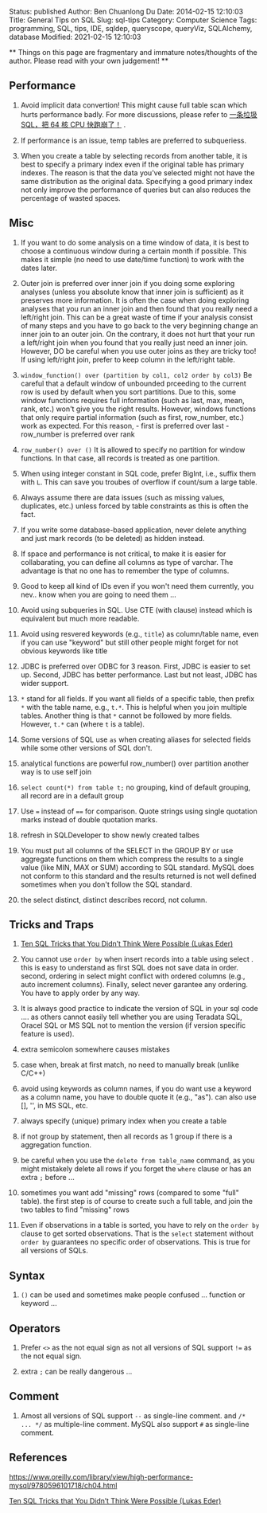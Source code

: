 Status: published
Author: Ben Chuanlong Du
Date: 2014-02-15 12:10:03
Title: General Tips on SQL
Slug: sql-tips
Category: Computer Science
Tags: programming, SQL, tips, IDE, sqldep, queryscope, queryViz, SQLAlchemy, database
Modified: 2021-02-15 12:10:03

**
Things on this page are fragmentary and immature notes/thoughts of the author. 
Please read with your own judgement!
**

## Performance

1. Avoid implicit data convertion!
    This might cause full table scan which hurts performance badly.
    For more discussions,
    please refer to
    [一条垃圾SQL，把 64 核 CPU 快跑崩了！](https://mp.weixin.qq.com/s/mdl4Xa9zbl-CUBCi4Io-Tg)
    .

1. If performance is an issue, temp tables are preferred to subqueriess.

2. When you create a table by selecting records from another table,
    it is best to specify a primary index
    even if the original table has primary indexes.
    The reason is that the data you've selected might not have the same distribution as the original data.
    Specifying a good primary index not only improve the performance of queries
    but can also reduces the percentage of wasted spaces.


## Misc

1. If you want to do some analysis on a time window of data,
    it is best to choose a continuous window during a certain month if possible.
    This makes it simple (no need to use date/time function) to work with the dates later.

2. Outer join is preferred over inner join if you doing some exploring analyses
    (unless you absolute know that inner join is sufficient) 
    as it preserves more information.
    It is often the case when doing exploring analyses that you run an inner join and then found that you really need a left/right join.
    This can be a great waste of time if your analysis consist of many steps and you have to go back to the very beginning change an inner join to an outer join.
    On the contrary, 
    it does not hurt that your run a left/right join when you found that you really just need an inner join.
    However, 
    DO be careful when you use outer joins as they are tricky too!
    If using left/right join, 
    prefer to keep column in the left/right table.

3. `window_function() over (partition by col1, col2 order by col3)`
    Be careful that a default window of unbounded prceeding to the current row is used by default when you sort partitions.
    Due to this, some window functions requires full information (such as last, max, mean, rank, etc.) won't give you the right results.
    However, windows functions that only require partial information (such as first, row_number, etc.) work as expected.
    For this reason, 
        - first is preferred over last
        - row_number is preferred over rank

5. `row_number() over ()` It is allowed to specify no partition for window functions.
    In that case, all records is treated as one partition.

6. When using integer constant in SQL code, prefer BigInt, i.e., suffix them with `L`.
    This can save you troubes of overflow if count/sum a large table.

7. Always assume there are data issues (such as missing values, duplicates, etc.) unless forced by table constraints
    as this is often the fact.

8. If you write some database-based application,
    never delete anything and just mark records (to be deleted) as hidden instead.


1. If space and performance is not critical, 
    to make it is easier for collabarating,
    you can define all columns as type of varchar. 
    The advantage is that no one has to remember the type of columns. 

2. Good to keep all kind of IDs even if you won't need them currently, 
    you nev.. know when you are going to need them ...

3. Avoid using subqueries in SQL. 
    Use CTE (with clause) instead
    which is equivalent but much more readable.

1. Avoid using resvered keywords (e.g., `title`) as column/table name, 
    even if you can use "keyword" but still other people might forget for not obvious keywords like title

2. JDBC is preferred over ODBC for 3 reason. 
    First, JDBC is easier to set up.
    Second, JDBC has better performance.
    Last but not least, JDBC has wider support.

3. `*` stand for all fields. 
    If you want all fields of a specific table,
    then prefix `*` with the table name, 
    e.g., `t.*`. 
    This is helpful when you join multiple tables.
    Another thing is that `*` cannot be followed by more fields. 
    However, `t.*` can (where `t` is a table).
 
1. Some versions of SQL use `as` when creating aliases for selected fields 
    while some other versions of SQL don't.

2. analytical functions are powerful
    row_number() over partition
    another way is to use self join

3. `select count(*) from table t;`
    no grouping, kind of default grouping, all record are in a default group

4. Use `=` instead of `==` for comparison.
    Quote strings using single quotation marks instead of double quotation marks.

5. refresh in SQLDeveloper to show newly created talbes

6. You must put all columns of the SELECT 
    in the GROUP BY or use aggregate functions on them 
    which compress the results to a single value (like MIN, MAX or SUM) 
    according to SQL standard.
    MySQL does not conform to this standard
    and the results returned is not well defined sometimes 
    when you don't follow the SQL standard.

7. the select distinct, distinct describes record, not column.

## Tricks and Traps

1. [Ten SQL Tricks that You Didn’t Think Were Possible (Lukas Eder)](https://www.youtube.com/watch?v=mgipNdAgQ3o)

1. You cannot use `order by` when insert records into a table using select .
    this is easy to understand as first SQL does not save data in order. 
    second, ordering in select might conflict with ordered columns (e.g., auto increment columns).
    Finally, select never garantee any ordering.
    You have to apply order by any way. 

2. It is always good practice to indicate the version of SQL in your sql code ....
    as others cannot easily tell whether you are using Teradata SQL, Oracel SQL or MS SQL
    not to mention the version (if version specific feature is used).

1. extra semicolon somewhere causes mistakes

2. case when, break at first match, no need to manually break (unlike C/C++)

3. avoid using keywords as column names, 
    if you do want use a keyword as a column name, 
    you have to double quote it (e.g., "as"). 
    can also use [], '', in MS SQL, etc.

4. always specify (unique) primary index when you create a table 

8. if not group by statement, then all records as 1 group 
    if there is a aggregation function.

9. be careful when you use the 
    `delete from table_name` command, 
    as you might mistakely delete all rows 
    if you forget the `where` clause or has an extra `;` before ...

1. sometimes you want add "missing" rows (compared to some "full" table). 
    the first step is of course to create such a full table, 
    and join the two tables to find "missing" rows

3. Even if observations in a table is sorted, 
    you have to rely on the `order by` clause to get sorted observations.
    That is the `select` statement without `order by` guarantees no specific order of observations.
    This is true for all versions of SQLs.

## Syntax

1. `()` can be used and sometimes make people confused ... function or keyword ...

## Operators

1. Prefer `<>` as the not equal sign as not all versions of SQL support `!=` as the not equal sign.

2. extra `;` can be really dangerous ... 

## Comment

1. Amost all versions of SQL support `--` as single-line comment.
    and `/* ... */` as multiple-line comment.
    MySQL also support `#` as single-line comment.

## References

https://www.oreilly.com/library/view/high-performance-mysql/9780596101718/ch04.html

[Ten SQL Tricks that You Didn’t Think Were Possible (Lukas Eder)](https://www.youtube.com/watch?v=mgipNdAgQ3o)
